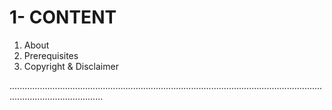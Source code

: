 # 1- CONTENT

1. About
2. Prerequisites
3. Copyright & Disclaimer

.................................................................................................................................................................
